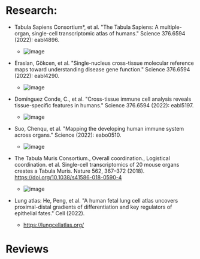 # Research:
- Tabula Sapiens Consortium*, et al. "The Tabula Sapiens: A multiple-organ, single-cell transcriptomic atlas of humans." Science 376.6594 (2022): eabl4896.
  - ![image](https://user-images.githubusercontent.com/19710340/188331278-3c1fbbc0-80b5-4bf2-99c2-198040f463d1.png)

- Eraslan, Gökcen, et al. "Single-nucleus cross-tissue molecular reference maps toward understanding disease gene function." Science 376.6594 (2022): eabl4290.
  - ![image](https://user-images.githubusercontent.com/19710340/188331268-b22ac9cc-99ed-4624-b2c5-cba7786dddd8.png)

- Domínguez Conde, C., et al. "Cross-tissue immune cell analysis reveals tissue-specific features in humans." Science 376.6594 (2022): eabl5197.
  - ![image](https://user-images.githubusercontent.com/19710340/188331253-933eb33f-2f0a-4bcb-ab76-d33551d6e6f1.png)

- Suo, Chenqu, et al. "Mapping the developing human immune system across organs." Science (2022): eabo0510.
  - ![image](https://user-images.githubusercontent.com/19710340/188331231-c9259014-1f02-4d28-9224-3a267661c69f.png)

- The Tabula Muris Consortium., Overall coordination., Logistical coordination. et al. Single-cell transcriptomics of 20 mouse organs creates a Tabula Muris. Nature 562, 367–372 (2018). https://doi.org/10.1038/s41586-018-0590-4
  - ![image](https://user-images.githubusercontent.com/19710340/188331438-ea54cee8-2929-4d17-9306-5c943f5abf06.png)

- Lung atlas: He, Peng, et al. "A human fetal lung cell atlas uncovers proximal-distal gradients of differentiation and key regulators of epithelial fates." Cell (2022).
  - https://lungcellatlas.org/

# Reviews
